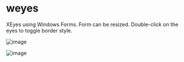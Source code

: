# weyes

XEyes using Windows Forms.
Form can be resized.
Double-click on the eyes to toggle border style.

![image](https://user-images.githubusercontent.com/45200422/159300078-134716bf-52cf-4dbb-8340-d63975147305.png)

![image](https://user-images.githubusercontent.com/45200422/159300196-c579349c-2fe1-4b57-ad0f-3cc9c707dd07.png)
